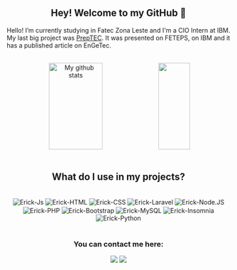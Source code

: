 ## <div align='center'> Hey! Welcome to my GitHub 👋 </div>

Hello! I’m currently studying in Fatec Zona Leste and I'm a CIO Intern at IBM.
My last big project was <a href="https://github.com/RPSIOErick/PrepTEC-FETEPS"> PrepTEC</a>. It was presented on FETEPS, on IBM and it has a published article on EnGeTec.
  

<br>

<div align="center">  
   <img width="49%" height="195px" src="https://github-readme-stats.vercel.app/api?username=RPSIOErick&show_icons=true&count_private=true&hide_border=true&title_color=39B8C6&icon_color=87CEFA&text_color=E0FFFF&bg_color=0d1117" alt="My github stats" />  
  <img width="37.5%" height="195px" src="https://github-readme-stats.vercel.app/api/top-langs/?username=RPSIOErick&layout=compact&hide_border=true&title_color=39B8C6&text_color=E0FFFF&bg_color=0d1117" />

</div>

<br>

## <div align="center"> What do I use in my projects? </div>

<div style="display: inline_block" align="center"><br>
 
  <img align="center" alt="Erick-Js" src="https://img.shields.io/badge/JavaScript-F7DF1E?style=for-the-badge&logo=JavaScript&logoColor=white">
  <img align="center" alt="Erick-HTML" src="https://img.shields.io/badge/HTML5-E34F26?style=for-the-badge&logo=html5&logoColor=white">
  <img align="center" alt="Erick-CSS" src="https://img.shields.io/badge/CSS3-1572B6?style=for-the-badge&logo=css3&logoColor=white">
  <img align="center" alt="Erick-Laravel" src="https://img.shields.io/badge/Laravel-FF2D20?style=for-the-badge&logo=laravel&logoColor=white">
  <img align="center" alt="Erick-Node.JS" src="https://img.shields.io/badge/Node.js-43853D?style=for-the-badge&logo=node.js&logoColor=white">
  <img align="center" alt="Erick-PHP" src="https://img.shields.io/badge/PHP-777BB4?style=for-the-badge&logo=php&logoColor=white">
  <img align="center" alt="Erick-Bootstrap" src="https://img.shields.io/badge/Bootstrap-563D7C?style=for-the-badge&logo=bootstrap&logoColor=white">
  <img align="center" alt="Erick-MySQL" src="https://img.shields.io/badge/MySQL-00000F?style=for-the-badge&logo=mysql&logoColor=white">
  <img align="center" alt="Erick-Insomnia" src="https://img.shields.io/badge/Insomnia-4000BF?logo=insomnia&logoColor=white&style=for-the-badge">
  <img align="center" alt="Erick-Python" src="https://img.shields.io/badge/Python-4000BF?logo=python&logoColor=white&style=for-the-badge">
   
</div>

<br>

<div align="center"> 
  
  ### You can contact me here:
  
  <a href = "mailto:ecerickbastos@gmail.com"><img src="https://img.shields.io/badge/-Gmail-%23333?style=for-the-badge&logo=gmail&logoColor=white" target="_blank"></a>
  <a href="https://www.linkedin.com/in/erickpereirabastos/" target="_blank"><img src="https://img.shields.io/badge/-LinkedIn-%230077B5?style=for-the-badge&logo=linkedin&logoColor=white" target="_blank"></a> 
  
</div>
